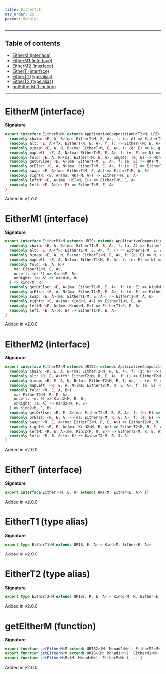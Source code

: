 ```yaml
---
title: EitherT.ts
nav_order: 25
parent: Modules
---
```


---

<h2 class="text-delta">Table of contents</h2>

- [EitherM (interface)](#eitherm-interface)
- [EitherM1 (interface)](#eitherm1-interface)
- [EitherM2 (interface)](#eitherm2-interface)
- [EitherT (interface)](#eithert-interface)
- [EitherT1 (type alias)](#eithert1-type-alias)
- [EitherT2 (type alias)](#eithert2-type-alias)
- [getEitherM (function)](#geteitherm-function)

---

# EitherM (interface)

**Signature**

```ts
export interface EitherM<M> extends ApplicativeCompositionHKT2<M, URI> {
  readonly chain: <E, A, B>(ma: EitherT<M, E, A>, f: (a: A) => EitherT<M, E, B>) => EitherT<M, E, B>
  readonly alt: <E, A>(fx: EitherT<M, E, A>, f: () => EitherT<M, E, A>) => EitherT<M, E, A>
  readonly bimap: <E, A, N, B>(ma: EitherT<M, E, A>, f: (e: E) => N, g: (a: A) => B) => EitherT<M, N, B>
  readonly mapLeft: <E, A, N>(ma: EitherT<M, E, A>, f: (e: E) => N) => EitherT<M, N, A>
  readonly fold: <E, A, R>(ma: EitherT<M, E, A>, onLeft: (e: E) => HKT<M, R>, onRight: (a: A) => HKT<M, R>) => HKT<M, R>
  readonly getOrElse: <E, A>(ma: EitherT<M, E, A>, f: (e: E) => HKT<M, A>) => HKT<M, A>
  readonly orElse: <E, A, N>(ma: EitherT<M, E, A>, f: (e: E) => EitherT<M, N, A>) => EitherT<M, N, A>
  readonly swap: <E, A>(ma: EitherT<M, E, A>) => EitherT<M, A, E>
  readonly rightM: <E, A>(ma: HKT<M, A>) => EitherT<M, E, A>
  readonly leftM: <E, A>(me: HKT<M, E>) => EitherT<M, E, A>
  readonly left: <E, A>(e: E) => EitherT<M, E, A>
}
```

Added in v2.0.0

# EitherM1 (interface)

**Signature**

```ts
export interface EitherM1<M extends URIS> extends ApplicativeComposition12<M, URI> {
  readonly chain: <E, A, B>(ma: EitherT1<M, E, A>, f: (a: A) => EitherT1<M, E, B>) => EitherT1<M, E, B>
  readonly alt: <E, A>(fx: EitherT1<M, E, A>, f: () => EitherT1<M, E, A>) => EitherT1<M, E, A>
  readonly bimap: <E, A, N, B>(ma: EitherT1<M, E, A>, f: (e: E) => N, g: (a: A) => B) => EitherT1<M, N, B>
  readonly mapLeft: <E, A, N>(ma: EitherT1<M, E, A>, f: (e: E) => N) => EitherT1<M, N, A>
  readonly fold: <E, A, R>(
    ma: EitherT1<M, E, A>,
    onLeft: (e: E) => Kind<M, R>,
    onRight: (a: A) => Kind<M, R>
  ) => Kind<M, R>
  readonly getOrElse: <E, A>(ma: EitherT1<M, E, A>, f: (e: E) => Kind<M, A>) => Kind<M, A>
  readonly orElse: <E, A, N>(ma: EitherT1<M, E, A>, f: (e: E) => EitherT1<M, N, A>) => EitherT1<M, N, A>
  readonly swap: <E, A>(ma: EitherT1<M, E, A>) => EitherT1<M, A, E>
  readonly rightM: <E, A>(ma: Kind<M, A>) => EitherT1<M, E, A>
  readonly leftM: <E, A>(me: Kind<M, E>) => EitherT1<M, E, A>
  readonly left: <E, A>(e: E) => EitherT1<M, E, A>
}
```

Added in v2.0.0

# EitherM2 (interface)

**Signature**

```ts
export interface EitherM2<M extends URIS2> extends ApplicativeComposition22<M, URI> {
  readonly chain: <R, E, A, B>(ma: EitherT2<M, R, E, A>, f: (a: A) => EitherT2<M, R, E, B>) => EitherT2<M, R, E, B>
  readonly alt: <R, E, A>(fx: EitherT2<M, R, E, A>, f: () => EitherT2<M, R, E, A>) => EitherT2<M, R, E, A>
  readonly bimap: <R, E, A, N, B>(ma: EitherT2<M, R, E, A>, f: (e: E) => N, g: (a: A) => B) => EitherT2<M, R, N, B>
  readonly mapLeft: <R, E, A, N>(ma: EitherT2<M, R, E, A>, f: (e: E) => N) => EitherT2<M, R, N, A>
  readonly fold: <R, E, A, B>(
    ma: EitherT2<M, R, E, A>,
    onLeft: (e: E) => Kind2<M, R, B>,
    onRight: (a: A) => Kind2<M, R, B>
  ) => Kind2<M, R, B>
  readonly getOrElse: <R, E, A>(ma: EitherT2<M, R, E, A>, f: (e: E) => Kind2<M, R, A>) => Kind2<M, R, A>
  readonly orElse: <R, E, A, F>(ma: EitherT2<M, R, E, A>, f: (e: E) => EitherT2<M, R, F, A>) => EitherT2<M, R, F, A>
  readonly swap: <R, E, A>(ma: EitherT2<M, R, E, A>) => EitherT2<M, R, A, E>
  readonly rightM: <R, E, A>(ma: Kind2<M, R, A>) => EitherT2<M, R, E, A>
  readonly leftM: <R, E, A>(me: Kind2<M, R, E>) => EitherT2<M, R, E, A>
  readonly left: <R, E, A>(e: E) => EitherT2<M, R, E, A>
}
```

Added in v2.0.0

# EitherT (interface)

**Signature**

```ts
export interface EitherT<M, E, A> extends HKT<M, Either<E, A>> {}
```

Added in v2.0.0

# EitherT1 (type alias)

**Signature**

```ts
export type EitherT1<M extends URIS, E, A> = Kind<M, Either<E, A>>
```

Added in v2.0.0

# EitherT2 (type alias)

**Signature**

```ts
export type EitherT2<M extends URIS2, R, E, A> = Kind2<M, R, Either<E, A>>
```

Added in v2.0.0

# getEitherM (function)

**Signature**

```ts
export function getEitherM<M extends URIS2>(M: Monad2<M>): EitherM2<M>
export function getEitherM<M extends URIS>(M: Monad1<M>): EitherM1<M>
export function getEitherM<M>(M: Monad<M>): EitherM<M> { ... }
```

Added in v2.0.0
